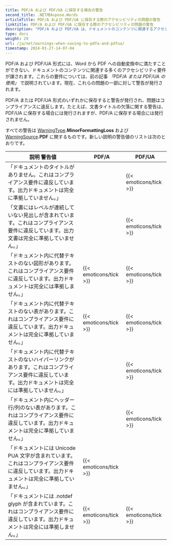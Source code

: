 ```yaml
---
title: PDF/A および PDF/UA に保存する場合の警告
second_title: .NET用Aspose.Words
articleTitle: PDF/A および PDF/UA に保存する際のアクセシビリティの問題の警告
linktitle: PDF/A および PDF/UA に保存する際のアクセシビリティの問題の警告
description: "PDF/A および PDF/UA は、ドキュメントのコンテンツに関連するアクセシビリティ要件を課します。 C# で PDF/A または PDF/UA に保存する場合、問題がコンプライアンスに違反すると、警告が発行されます。"
type: docs
weight: 29
url: /ja/net/warnings-when-saving-to-pdfa-and-pdfua/
timestamp: 2024-01-27-14-07-04
---
```


PDF/A および PDF/UA 形式には、Word から PDF への自動変換中に満たすことができない、ドキュメントのコンテンツに関連する多くのアクセシビリティ要件が課されます。これらの要件については、前の記事 *「PDF/A または PDF/UA の使用」* で説明されています。現在、これらの問題の一部に対して警告が発行されます。

PDF/A または PDF/UA 形式のいずれかに保存すると警告が発行され、問題はコンプライアンスに違反します。たとえば、文書タイトルの欠落に関する警告は、PDF/UA に保存する場合には発行されますが、PDF/A に保存する場合には発行されません。

すべての警告は [WarningType](https://reference.aspose.com/words/net/aspose.words/warningtype/)**.MinorFormattingLoss** および [WarningSource](https://reference.aspose.com/words/net/aspose.words/warningsource/)**.PDF** に関するものです。新しい説明の警告値のリストは次のとおりです。

|  説明 警告値 |  PDF/A |  PDF/UA |
|  ------------------------------------------------------------  |  ----------------------  |  ----------------------  |
|  「ドキュメントのタイトルがありません。これはコンプライアンス要件に違反しています。出力ドキュメントは完全に準拠していません。」 |                          |   {{< emoticons/tick >}}  |
|  「文書にはレベルが連続していない見出しが含まれています。これはコンプライアンス要件に違反しています。出力文書は完全に準拠していません。」 |                          |   {{< emoticons/tick >}}  |
|  「ドキュメント内に代替テキストのない図形があります。これはコンプライアンス要件に違反しています。出力ドキュメントは完全には準拠しません。」 |   {{< emoticons/tick >}}  |   {{< emoticons/tick >}}  |
|  「ドキュメント内に代替テキストのない表があります。これはコンプライアンス要件に違反しています。出力ドキュメントは完全に準拠していません。」 |   {{< emoticons/tick >}}  |   {{< emoticons/tick >}}  |
|  「ドキュメント内に代替テキストのないハイパーリンクがあります。これはコンプライアンス要件に違反しています。出力ドキュメントは完全には準拠していません。」 |                          |   {{< emoticons/tick >}}  |
|  「ドキュメント内にヘッダー行/列のない表があります。これはコンプライアンス要件に違反しています。出力ドキュメントは完全に準拠していません。」 |                          |   {{< emoticons/tick >}}  |
|  「ドキュメントには Unicode PUA 文字が含まれています。これはコンプライアンス要件に違反しています。出力ドキュメントは完全に準拠していません。」 |   {{< emoticons/tick >}}  |                          |
|  「ドキュメントには .notdef glyph が含まれています。これはコンプライアンス要件に違反しています。出力ドキュメントは完全には準拠しません。」 |   {{< emoticons/tick >}}  |   {{< emoticons/tick >}}  |
